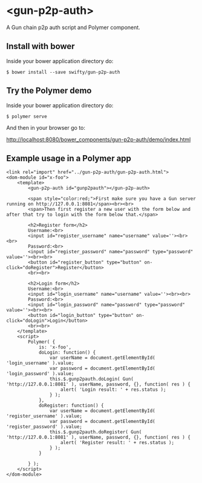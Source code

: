 # \<gun-p2p-auth\>

A Gun chain p2p auth script and Polymer component.

## Install with bower

Inside your bower application directory do:
```
$ bower install --save swifty/gun-p2p-auth
```

## Try the Polymer demo

Inside your bower application directory do:
```
$ polymer serve
```
And then in your browser go to:

[http://localhost:8080/bower_components/gun-p2p-auth/demo/index.html](http://localhost:8080/bower_components/gun-p2p-auth/demo/index.html)

## Example usage in a Polymer app

```
<link rel="import" href="../gun-p2p-auth/gun-p2p-auth.html">
<dom-module id="x-foo">
    <template>
        <gun-p2p-auth id="gunp2pauth"></gun-p2p-auth>

        <span style="color:red;">First make sure you have a Gun server running on http://127.0.0.1:8081</span><br><br>
        <span>Then first register a new user with the form below and after that try to login with the form below that.</span>

        <h2>Register form</h2>
        Username:<br>
        <input id="register_username" name="username" value=''><br><br>
        Password:<br>
        <input id="register_password" name="password" type="password" value=''><br><br>
        <button id="register_button" type="button" on-click="doRegister">Register</button>
        <br><br>

        <h2>Login form</h2>
        Username:<br>
        <input id="login_username" name="username" value=''><br><br>
        Password:<br>
        <input id="login_password" name="password" type="password" value=''><br><br>
        <button id="login_button" type="button" on-click="doLogin">Login</button>
        <br><br>
    </template>
    <script>
        Polymer( {
            is: 'x-foo',
            doLogin: function() {
                var userName = document.getElementById( 'login_username' ).value;
                var password = document.getElementById( 'login_password' ).value;
                this.$.gunp2pauth.doLogin( Gun( 'http://127.0.0.1:8081' ), userName, password, {}, function( res ) {
                    alert( 'Login result: ' + res.status );
                } );
            },
            doRegister: function() {
                var userName = document.getElementById( 'register_username' ).value;
                var password = document.getElementById( 'register_password' ).value;
                this.$.gunp2pauth.doRegister( Gun( 'http://127.0.0.1:8081' ), userName, password, {}, function( res ) {
                    alert( 'Register result: ' + res.status );
                } );
            }

        } );
    </script>
</dom-module>
```
